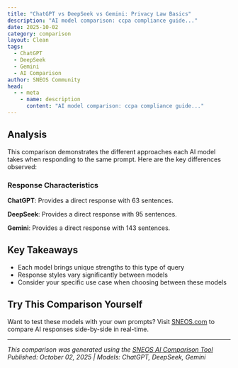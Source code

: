 ```yaml
---
title: "ChatGPT vs DeepSeek vs Gemini: Privacy Law Basics"
description: "AI model comparison: ccpa compliance guide..."
date: 2025-10-02
category: comparison
layout: Clean
tags:
  - ChatGPT
  - DeepSeek
  - Gemini
  - AI Comparison
author: SNEOS Community
head:
  - - meta
    - name: description
      content: "AI model comparison: ccpa compliance guide..."
---
```


<ChatComparison
  title="ChatGPT vs DeepSeek vs Gemini: Privacy Law Basics"
  prompt="ccpa compliance guide"
  :responses='{
    "ChatGPT": "Certainly! Here is a comprehensive guide to CCPA compliance:\n\n---\n\n# CCPA Compliance Guide\n\n## What is CCPA?\nThe California Consumer Privacy Act (CCPA) is a data privacy law that took effect on January 1, 2020. It grants California residents new rights regarding their personal information and imposes obligations on certain businesses regarding the collection, use, and sharing of that data.\n\n## Who Does CCPA Apply To?\nCCPA applies to for-profit businesses that meet **any** of the following criteria:\n\n- Have annual gross revenues over $25 million.\n- Buy, receive, sell, or share personal information of 50,000 or more California residents, households, or devices annually.\n- Derive 50% or more of annual revenues from selling California residents\u0027 personal information.\n\n## Key Definitions\n\n- **Personal Information (PI):** Information that identifies, relates to, describes, or could be linked to a particular consumer or household. This includes name, address, social security number, IP address, browsing history, purchase history, and more.\n- **Consumer:** A California resident, including any person who resides in California.\n- **Business:** The entity that collects consumers\u2019 personal information and meets the threshold criteria above.\n\n## Consumer Rights Under CCPA\n1. **Right to Know:** Consumers can request information on what personal data is collected, used, disclosed, or sold.\n2. **Right to Delete:** Consumers can request deletion of their personal data, subject to certain exceptions.\n3. **Right to Opt-Out:** Consumers can opt-out of the sale of their personal data.\n4. **Right to Non-Discrimination:** Consumers cannot be discriminated against for exercising their privacy rights.\n5. **Right to Access:** Consumers can request access to the specific pieces of personal information collected about them.\n\n## Steps for CCPA Compliance\n\n### 1. Data Mapping and Inventory\n- Identify what personal information you collect.\n- Determine how you use, store, and share personal information.\n- Identify third parties with whom you share or sell data.\n\n### 2. Update Privacy Policy\n- Clearly disclose the categories of personal information collected.\n- Explain purposes for which data is used.\n- Describe consumers\u2019 CCPA rights and how they can exercise them.\n- Include a \u0022Do Not Sell My Personal Information\u0022 link if applicable.\n- Update policy at least every 12 months.\n\n### 3. Consumer Request Management\n- Establish and document procedures to receive, verify, and respond to consumer requests.\n- Respond to verified requests within 45 days.\n- Provide two methods for consumers to submit requests (e.g., toll-free number and website form).\n\n### 4. Opt-Out Mechanism\n- Provide a clear, easy-to-use opt-out link on your website.\n- Ensure that third parties honor the opt-out request.\n- Do not discriminate against consumers who opt-out.\n\n### 5. Training and Awareness\n- Train relevant employees on CCPA requirements and internal processes.\n- Ensure understanding of how to handle consumer requests.\n\n### 6. Data Security\n- Implement reasonable security measures to protect personal information.\n- Regularly review security protocols.\n\n### 7. Vendor Management\n- Update contracts with service providers to include CCPA obligations.\n- Verify vendors\u2019 compliance with CCPA.\n\n## Exceptions to Deletion Requests\nCertain information may not need to be deleted if it is necessary to:\n\n- Complete a transaction.\n- Detect security incidents.\n- Comply with legal obligations.\n- Exercise legal rights.\n- Other specified business uses.\n\n## Penalties and Enforcement\n- Non-compliance can result in fines up to $2,500 per violation or $7,500 per intentional violation.\n- Consumers can bring private lawsuits for data breaches.\n\n## Additional Considerations\n- CCPA applies only to California residents but often affects businesses nationwide.\n- The California Privacy Rights Act (CPRA), effective January 1, 2023, expands and modifies CCPA rules.\n- Stay updated on amendments and related regulations.\n\n---\n\nIf you want, I can help create specific documents such as a sample privacy policy or a template for responding to consumer requests. Let me know!",
    "DeepSeek": "Of course. Here is a comprehensive, easy-to-understand guide to CCPA compliance.\n\nThis guide is structured to help you understand the law, determine if it applies to you, and implement the necessary steps to become compliant.\n\n***\n\n### **Important Disclaimer**\nI am an AI assistant and not a lawyer. This guide is for informational purposes only and does not constitute legal advice. You should consult with a qualified legal professional to ensure your specific business is fully compliant with the CCPA and its amendments under the CPRA.\n\n---\n\n### **Part 1: What is the CCPA/CPRA?**\n\nThe **California Consumer Privacy Act (CCPA)**, which was significantly amended and expanded by the **California Privacy Rights Act (CPRA)**, is a comprehensive data privacy law that grants California residents (consumers) extensive rights over their personal information.\n\nThink of it as California\u0027s version of the GDPR. The CPRA amendments are now fully enforceable, so when we refer to \u0022CCPA\u0022 in a compliance context, we are generally referring to the law as modified by the CPRA.\n\n**Key Philosophy:** The law gives consumers the right to know, control, and delete the personal information that businesses collect about them, and to opt-out of its sale or sharing.\n\n---\n\n### **Part 2: Who Needs to Comply? (The Thresholds)**\n\nThe CCPA/CPRA applies to for-profit entities that do business in California and meet **at least one** of the following criteria:\n\n1.  **Annual Gross Revenue:** Has annual gross revenues in excess of $25 million (adjusted for inflation).\n2.  **Data Handling:** Annually buys, sells, or shares the personal information of **100,000 or more** California consumers or households.\n3.  **Revenue Source:** Derives **50% or more** of its annual revenue from selling or sharing California consumers\u0027 personal information.\n\n**Note:** Even if you don\u0027t meet these thresholds, you may still have obligations if you control the processing of personal information for a business that does.\n\n---\n\n### **Part 3: Core Consumer Rights \u0026 Your Obligations**\n\nYour compliance framework should be built around fulfilling these consumer rights.\n\n| Consumer Right | What It Means | Your Business Obligation |\n| :--- | :--- | :--- |\n| **Right to Know** | Consumers can request to know: \u003Cbr\u003E\u2022 The categories of personal information collected.\u003Cbr\u003E\u2022 The sources of that information.\u003Cbr\u003E\u2022 The business/commercial purpose for collection.\u003Cbr\u003E\u2022 The categories of third parties with whom it\u0027s shared.\u003Cbr\u003E\u2022 The **specific pieces** of information collected (Data Portability). | \u2022 Disclose this information in your privacy policy.\u003Cbr\u003E\u2022 Establish a process to **verify and respond** to consumer requests within 45 days. |\n| **Right to Delete** | Consumers can request the deletion of their personal information, with certain exceptions (e.g., completing a transaction, security, legal compliance). | \u2022 Establish a process to **verify the request**, delete the data from your systems (and direct service providers to do the same), and inform the consumer. |\n| **Right to Correct** | Consumers can request correction of inaccurate personal information. | \u2022 Establish a process to **verify the request** and correct the inaccurate data. |\n| **Right to Opt-Out of Sale/Sharing** | Consumers can direct a business to stop **selling** or **sharing** their personal information. (\u0022Sharing\u0022 is broadly defined as sharing for cross-context behavioral advertising). | \u2022 Provide a clear and conspicuous **\u0022Do Not Sell or Share My Personal Information\u0022** link on your homepage.\u003Cbr\u003E\u2022 Honor the opt-out request and wait at least 12 months before asking to opt-back in. |\n| **Right to Limit Use of Sensitive Personal Information** | Consumers can restrict a business\u0027s use of their \u0022sensitive personal information\u0022 (e.g., SSN, driver\u0027s license, precise geolocation, racial origin, health data) to what is necessary to provide the goods/services. | \u2022 Provide a clear and conspicuous **\u0022Limit the Use of My Sensitive Personal Information\u0022** link on your homepage. |\n| **Right to Non-Discrimination** | You cannot discriminate against a consumer for exercising their CCPA rights (e.g., denying service, charging different prices, providing a different quality of service). | \u2022 Avoid discriminatory practices.\u003Cbr\u003E\u2022 You **can** offer financial incentives for data collection, but it must be voluntary and disclosed. |\n\n---\n\n### **Part 4: A Step-by-Step CCPA Compliance Checklist**\n\n#### **Step 1: Data Mapping \u0026 Inventory**\nYou can\u0027t protect what you don\u0027t know. This is the most critical step.\n*   **What to do:** Identify all the personal information you collect, from where (sources), why you collect it (business purpose), who you share it with (third parties, service providers, advertisers), and where it\u0027s stored.\n*   **Tip:** Pay special attention to \u0022sensitive personal information\u0022 and data flows related to advertising (\u0022selling\u0022 or \u0022sharing\u0022).\n\n#### **Step 2: Update Your Privacy Policy**\nYour privacy policy is your primary tool for transparency.\n*   **What to do:** It must be updated at least once every 12 months and include:\n    *   A list of the categories of personal information collected in the preceding 12 months.\n    *   The sources and business purposes for collection.\n    *   The categories of third parties with whom you share/sell the information.\n    *   A description of consumer rights and how to exercise them.\n    *   Your contact information for privacy requests.\n    *   The effective date.\n\n#### **Step 3: Establish Request Fulfillment Processes**\nCreate formal, documented procedures for handling consumer rights requests.\n*   **What to do:**\n    *   **Designate Methods:** Provide at least two methods for submitting requests (e.g., toll-free number, webform, email address).\n    *   **Verification:** Implement a process to verify the identity of the person making the request without collecting additional unnecessary information.\n    *   **Tracking \u0026 Response:** Use a ticketing system to ensure requests are responded to within the **45-day** deadline (with a possible 45-day extension if notified).\n    *   **Training:** Train staff on how to recognize and route these requests.\n\n#### **Step 4: Implement \u0022Opt-Out\u0022 Mechanisms**\nMake it easy for consumers to stop the sale/sharing of their data.\n*   **What to do:**\n    *   Add the **\u0022Do Not Sell or Share My Personal Information\u0022** link to your website footer and homepage.\n    *   If you use online advertising cookies that track users across sites, you likely need to implement a **Opt-Out Preference Signal** (like the Global Privacy Control - GPC). You must treat this signal as a valid opt-out request.\n    *   Add the **\u0022Limit the Use of My Sensitive Personal Information\u0022** link if you collect such data.\n\n#### **Step 5: Review Service Provider Contracts**\nThe CCPA/CPRA makes a key distinction between a **\u0022Service Provider\u0022** (processes data on your behalf under a contract) and a **\u0022Third Party\u0022** (everyone else).\n*   **What to do:** Review your contracts with vendors (e.g., cloud hosts, analytics providers, payroll). The contract must prohibit the vendor from using the data for its own purposes or \u0022selling\u0022 it. Update contracts to include specific CCPA-mandated language.\n\n#### **Step 6: Train Your Employees**\nYour staff is your first line of defense.\n*   **What to do:** Conduct regular training for employees who handle personal information or consumer inquiries. They must understand the law\u0027s requirements and your internal procedures.\n\n#### **Step 7: Secure Your Data**\nThe law requires businesses to implement \u0022reasonable security procedures and practices.\u0022\n*   **What to do:** While not prescribing specific measures, follow established frameworks like NIST or CIS Controls. Encryption, access controls, and regular security assessments are key.\n\n---\n\n### **Part 5: Penalties for Non-Compliance**\n\n*   **Enforcement Actions:** Brought by the California Privacy Protection Agency (CPPA) or the California Attorney General.\n    *   **Civil Penalties:** Up to **$2,500 per violation** (non-intentional) or **$7,500 per intentional violation or violation involving minors**.\n*   **Private Right of Action:** Consumers can sue if their **non-encrypted and non-redacted** personal information is breached due to your failure to implement reasonable security. Statutory damages range from $100 to $750 *per consumer per incident*.\n\n---\n\n### **Key Terms to Know**\n\n*   **Personal Information:** Broadly defined as any information that identifies, relates to, or could reasonably be linked with a particular consumer or household.\n*   **Sensitive Personal Information:** A specific sub-category (e.g., government IDs, financial login info, precise geolocation, racial/ethnic origin, health data, content of mail/email).\n*   **Sell/Sale/Share:** Exchanging personal information for monetary **or other valuable consideration**. \u0022Sharing\u0022 is disclosing for cross-context behavioral advertising, even if no money is exchanged.\n*   **Service Provider:** A business that processes data on behalf of another business under a contract with specific restrictions.\n*   **Contractor:** Similar to a Service Provider but can use the data for limited internal business purposes.\n*   **Third Party:** Any entity that is not the business, service provider, or contractor.\n\nBy following this guide, you can build a strong foundation for CCPA/CPRA compliance, build trust with your customers, and avoid significant financial and legal risks.",
    "Gemini": "Okay, let\u0027s break down CCPA compliance. This guide provides a structured overview to help you understand and implement the necessary steps.  It\u0027s important to note that this is for informational purposes only and does not constitute legal advice. You should consult with legal counsel to ensure complete compliance.\n\n**I. Understanding the CCPA (California Consumer Privacy Act)**\n\n*   **What is the CCPA?**  The CCPA is a California law that grants California residents specific rights regarding their personal information held by businesses.  It aims to give consumers more control over their data and provides for penalties for non-compliance.\n*   **Key Definitions:**\n    *   **Consumer:** A natural person who is a California resident.\n    *   **Personal Information (PI):**  Information that identifies, relates to, describes, is reasonably capable of being associated with, or could reasonably be linked, directly or indirectly, with a particular consumer or household. *This is broadly defined* and includes things like name, address, email, IP address, browsing history, purchase history, geolocation data, biometric data, and inferences drawn from other personal information.\n    *   **Business:** A legal entity (corporation, LLC, partnership, etc.) that does business in California *and* meets one or more of the following criteria:\n        *   Has annual gross revenues of more than $25 million.\n        *   Annually buys, receives, sells, or shares the personal information of 100,000 or more California residents or households.\n        *   Derives 50% or more of its annual revenue from selling or sharing personal information of California residents.\n    *   **Sell:**  Selling, renting, releasing, disclosing, disseminating, making available, transferring, or otherwise communicating a consumer\u0027s personal information to another business or third party for monetary or other valuable consideration. This definition is broader than a traditional sale.\n    *   **Share:** Sharing, renting, releasing, disclosing, disseminating, making available, transferring, or otherwise communicating a consumer\u0027s personal information to a third party for cross-context behavioral advertising, whether or not for monetary or other valuable consideration.\n    *   **Service Provider:** An entity that processes personal information on behalf of a business, pursuant to a written contract, and for a specified business purpose. The service provider is restricted in how it can use that data.\n    *   **Third Party:** An entity that is neither the business that collects personal information from consumers nor its service provider.\n\n*   **Key Consumer Rights Under the CCPA:**\n    *   **Right to Know (Right to Access):** Consumers have the right to request that a business disclose:\n        *   The categories and specific pieces of personal information the business has collected about them.\n        *   The categories of sources from which the personal information is collected.\n        *   The business or commercial purpose for collecting, selling, or sharing the personal information.\n        *   The categories of third parties with whom the business shares personal information.\n        *   The categories of personal information that the business sold or shared about the consumer and the categories of third parties to whom the personal information was sold or shared.\n    *   **Right to Delete:** Consumers have the right to request that a business delete personal information about them that the business has collected. There are exceptions (e.g., for security, legal compliance, etc.).\n    *   **Right to Correct:** Consumers have the right to request that a business correct inaccurate personal information that it maintains about the consumer.\n    *   **Right to Opt-Out of Sale/Sharing:** Consumers have the right to opt-out of the sale or sharing of their personal information.\n    *   **Right to Limit Use and Disclosure of Sensitive Personal Information:** Consumers have the right to direct businesses to only use their sensitive personal information for limited purposes.\n    *   **Right to Non-Discrimination:** Businesses cannot discriminate against consumers who exercise their CCPA rights (e.g., by charging them different prices or providing a different level of service).\n    *   **Right to Private Right of Action:** Consumers have a limited private right of action for data breaches resulting from a business\u0027s failure to implement reasonable security procedures.\n    *   **Right to Information about Automated Decision-Making:** Consumers have the right to receive meaningful information about the logic involved in automated decision-making processes and a description of the likely outcome of the process.\n\n**II. Steps to CCPA Compliance**\n\n1.  **Determine Applicability:**\n    *   Carefully assess whether your business meets the criteria to be considered a \u0022business\u0022 under the CCPA.  Consider revenue, data volume, and revenue from selling/sharing data.\n    *   If you are unsure, err on the side of caution and proceed with compliance efforts.\n2.  **Data Mapping and Inventory:**\n    *   **Identify all personal information your business collects:**  Be comprehensive.  Consider all departments, systems, and data sources.\n    *   **Document where personal information is stored:**  Include databases, cloud storage, servers, hard drives, email systems, CRM systems, marketing automation platforms, etc.\n    *   **Trace the flow of personal information:**  From collection to storage, processing, sharing, and deletion.  Understand how data moves through your organization.\n    *   **Identify the purpose for collecting each type of personal information:**  Why are you collecting this data?  What business purpose does it serve?\n    *   **Determine the source of the personal information:** Directly from the consumer, third-party data brokers, etc.\n    *   **Document how long you retain each type of personal information:**  Establish retention policies.\n3.  **Privacy Policy Updates:**\n    *   **Update your privacy policy to comply with CCPA requirements.**  The policy must be clear, easily understandable, and accessible.\n    *   **Disclose the following:**\n        *   Categories of personal information collected.\n        *   Purposes for collecting personal information.\n        *   Sources of personal information.\n        *   Categories of third parties with whom personal information is shared.\n        *   Consumer rights under the CCPA and how to exercise them.\n        *   How you use sensitive personal information.\n        *   How long you retain each category of personal information.\n    *   **Post your privacy policy prominently on your website.**  Also, make it available where you collect personal information (e.g., in-app, in-store).\n4.  **Implement Procedures to Respond to Consumer Requests:**\n    *   **Establish clear procedures for receiving, verifying, and responding to consumer requests.** This includes:\n        *   **Right to Know (Access) Requests:**  Develop a process to identify and compile the requested information.  Provide it in a portable and readily usable format.\n        *   **Right to Delete Requests:** Implement a process to delete personal information, subject to exceptions.\n        *   **Right to Correct Requests:** Implement a process to correct inaccurate personal information.\n        *   **Right to Opt-Out Requests:** Implement a process to stop selling or sharing personal information.\n        *   **Right to Limit Use and Disclosure of Sensitive Personal Information:** Implement a process to only use consumer\u0027s sensitive personal information for the limited purposes allowed.\n    *   **Provide clear instructions to consumers on how to submit requests.** This can include a web form, email address, and/or phone number.\n    *   **Verify the identity of the consumer making the request.**  Use reasonable methods to verify the consumer\u0027s identity, depending on the sensitivity of the information requested.\n    *   **Respond to requests within the timeframes required by the CCPA.** Generally, you have 45 days to respond, with a possible 45-day extension if you notify the consumer.\n    *   **Document all requests and your responses.**\n5.  **Implement a \u0022Do Not Sell or Share My Personal Information\u0022 Link:**\n    *   **If you sell or share personal information, provide a clear and conspicuous \u0022Do Not Sell or Share My Personal Information\u0022 link on your website homepage.** This link should direct consumers to a page where they can opt-out.\n    *   **Alternatively, you can use a global privacy control (GPC) signal.**  If you honor GPC signals, you don\u0027t necessarily need the \u0022Do Not Sell or Share\u0022 link.\n6.  **Review and Update Service Provider Contracts:**\n    *   **If you use service providers, review and update your contracts to ensure they comply with the CCPA.**  The contracts should:\n        *   Specify the purposes for which the service provider can process personal information.\n        *   Prohibit the service provider from selling or sharing the personal information.\n        *   Require the service provider to implement reasonable security measures.\n7.  **Training and Awareness:**\n    *   **Train your employees on the CCPA and your company\u0027s compliance procedures.**  Ensure that employees who handle personal information understand their responsibilities.\n    *   **Create a culture of privacy within your organization.**\n8.  **Security Measures:**\n    *   **Implement reasonable security measures to protect personal information from unauthorized access, use, or disclosure.**  This includes technical, administrative, and physical safeguards.\n    *   **Regularly assess and update your security measures.**\n9.  **Regular Review and Updates:**\n    *   **The CCPA and related regulations are subject to change.**  Stay informed about updates and amendments.\n    *   **Regularly review and update your compliance program to ensure it remains effective.**\n10. **Record Keeping:**\n    *   Maintain accurate records of all compliance efforts including data mapping, policy updates, training programs and consumer requests.\n\n**III.  Key Considerations and Best Practices**\n\n*   **Data Minimization:**  Only collect and retain personal information that is necessary for the specified purpose.\n*   **Transparency:**  Be transparent with consumers about your data practices.\n*   **Purpose Limitation:**  Only use personal information for the purposes for which it was collected.\n*   **Data Security:**  Implement strong security measures to protect personal information.\n*   **Privacy by Design:**  Incorporate privacy considerations into the design of your products and services.\n*   **Focus on Sensitive Personal Information:**  Pay extra attention to the protection of sensitive personal information.\n*   **Review Third-Party Relationships:** Carefully evaluate the privacy practices of your third-party partners.\n*   **Stay Updated on Enforcement Actions:**  Monitor enforcement actions taken by the California Attorney General and the California Privacy Protection Agency to understand compliance expectations.\n*   **Consult with Legal Counsel:**  Seek legal advice from experienced privacy professionals to ensure complete compliance.\n\n**IV. The California Privacy Protection Agency (CPPA)**\n\n*   The CPPA is the agency responsible for enforcing the CCPA/CPRA.  It has the authority to issue regulations, investigate complaints, and bring enforcement actions.\n\n**V. Resources**\n\n*   **California Consumer Privacy Act (CCPA) Text:** Search for the official legislative text.\n*   **California Privacy Protection Agency (CPPA) Website:**  cppa.ca.gov\n*   **IAB (Interactive Advertising Bureau) Resources:**  Especially helpful if you are in the advertising industry.\n\n**VI.  Common Mistakes to Avoid**\n\n*   **Ignoring the CCPA:** Assuming it doesn\u0027t apply to your business.\n*   **Having a generic, non-compliant privacy policy:**  Failing to disclose all required information.\n*   **Not implementing procedures to respond to consumer requests:**  Being unable to fulfill consumer rights.\n*   **Not verifying the identity of consumers making requests:**  Disclosing personal information to unauthorized individuals.\n*   **Not providing a \u0022Do Not Sell or Share\u0022 link:**  Failing to provide a mechanism for consumers to opt-out.\n*   **Not training employees:**  Lack of awareness and understanding of CCPA requirements.\n*   **Not having adequate security measures:**  Exposing personal information to data breaches.\n*   **Treating all data the same:** Not giving special attention to sensitive personal information.\n*   **Failing to update your CCPA compliance program as the law changes:**  Becoming non-compliant over time.\n\n**VII. Ongoing Compliance**\n\nCCPA compliance is not a one-time effort. It requires ongoing monitoring, assessment, and updates to ensure continued compliance with the law and regulations. Establish a regular review process to update your policies, procedures, and security measures as needed.  Stay informed about new interpretations and enforcement actions to ensure your compliance program remains effective.\n\nBy following these steps and best practices, you can increase your chances of achieving and maintaining CCPA compliance. Remember to consult with legal counsel to ensure you are meeting all of your obligations under the law. Good luck!\n"
  }'
  published-date="02:05"
/>

## Analysis

This comparison demonstrates the different approaches each AI model takes when responding to the same prompt. Here are the key differences observed:

### Response Characteristics

**ChatGPT**: Provides a direct response with 63 sentences. 

**DeepSeek**: Provides a direct response with 95 sentences. 

**Gemini**: Provides a direct response with 143 sentences. 

## Key Takeaways

- Each model brings unique strengths to this type of query
- Response styles vary significantly between models
- Consider your specific use case when choosing between these models

## Try This Comparison Yourself

Want to test these models with your own prompts? Visit [SNEOS.com](https://sneos.com) to compare AI responses side-by-side in real-time.

---

*This comparison was generated using the [SNEOS AI Comparison Tool](https://sneos.com)*
*Published: October 02, 2025 | Models: ChatGPT, DeepSeek, Gemini*
